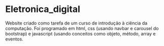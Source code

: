 # Eletronica_digital
Website criado como tarefa de um curso de introdução à ciência da computação.
Foi programado em html, css (usando navbar e carousel do bootstrap) e javascript (usando conceitos como objeto, método, array e eventos.
